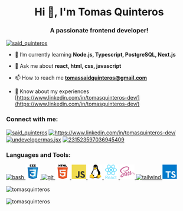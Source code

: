 <h1 align="center">Hi 👋, I'm Tomas Quinteros</h1>
<h3 align="center">A passionate frontend developer!</h3>

<p align="left"> <a href="https://twitter.com/said_quinteros" target="blank"><img src="https://img.shields.io/twitter/follow/said_quinteros?logo=twitter&style=for-the-badge" alt="said_quinteros" /></a> </p>

- 🌱 I’m currently learning **Node.js, Typescript, PostgreSQL, Next.js**

- 💬 Ask me about **react, html, css, javascript**

- 📫 How to reach me **tomassaidquinteros@gmail.com**

- 📄 Know about my experiences [https://www.linkedin.com/in/tomasquinteros-dev/](https://www.linkedin.com/in/tomasquinteros-dev/)

<h3 align="left">Connect with me:</h3>
<p align="left">
<a href="https://twitter.com/said_quinteros" target="blank"><img align="center" src="https://raw.githubusercontent.com/rahuldkjain/github-profile-readme-generator/master/src/images/icons/Social/twitter.svg" alt="said_quinteros" height="30" width="40" /></a>
<a href="https://linkedin.com/in/https://www.linkedin.com/in/tomasquinteros-dev/" target="blank"><img align="center" src="https://raw.githubusercontent.com/rahuldkjain/github-profile-readme-generator/master/src/images/icons/Social/linked-in-alt.svg" alt="https://www.linkedin.com/in/tomasquinteros-dev/" height="30" width="40" /></a>
<a href="https://instagram.com/undevelopermas.jsx" target="blank"><img align="center" src="https://raw.githubusercontent.com/rahuldkjain/github-profile-readme-generator/master/src/images/icons/Social/instagram.svg" alt="undevelopermas.jsx" height="30" width="40" /></a>
<a href="https://discord.gg/231523597036945409" target="blank"><img align="center" src="https://raw.githubusercontent.com/rahuldkjain/github-profile-readme-generator/master/src/images/icons/Social/discord.svg" alt="231523597036945409" height="30" width="40" /></a>
</p>

<h3 align="left">Languages and Tools:</h3>
<p align="left"> <a href="https://www.gnu.org/software/bash/" target="_blank" rel="noreferrer"> <img src="https://www.vectorlogo.zone/logos/gnu_bash/gnu_bash-icon.svg" alt="bash" width="40" height="40"/> </a> <a href="https://www.w3schools.com/css/" target="_blank" rel="noreferrer"> <img src="https://raw.githubusercontent.com/devicons/devicon/master/icons/css3/css3-original-wordmark.svg" alt="css3" width="40" height="40"/> </a> <a href="https://git-scm.com/" target="_blank" rel="noreferrer"> <img src="https://www.vectorlogo.zone/logos/git-scm/git-scm-icon.svg" alt="git" width="40" height="40"/> </a> <a href="https://www.w3.org/html/" target="_blank" rel="noreferrer"> <img src="https://raw.githubusercontent.com/devicons/devicon/master/icons/html5/html5-original-wordmark.svg" alt="html5" width="40" height="40"/> </a> <a href="https://developer.mozilla.org/en-US/docs/Web/JavaScript" target="_blank" rel="noreferrer"> <img src="https://raw.githubusercontent.com/devicons/devicon/master/icons/javascript/javascript-original.svg" alt="javascript" width="40" height="40"/> </a> <a href="https://www.linux.org/" target="_blank" rel="noreferrer"> <img src="https://raw.githubusercontent.com/devicons/devicon/master/icons/linux/linux-original.svg" alt="linux" width="40" height="40"/> </a> <a href="https://reactjs.org/" target="_blank" rel="noreferrer"> <img src="https://raw.githubusercontent.com/devicons/devicon/master/icons/react/react-original-wordmark.svg" alt="react" width="40" height="40"/> </a> <a href="https://sass-lang.com" target="_blank" rel="noreferrer"> <img src="https://raw.githubusercontent.com/devicons/devicon/master/icons/sass/sass-original.svg" alt="sass" width="40" height="40"/> </a> <a href="https://tailwindcss.com/" target="_blank" rel="noreferrer"> <img src="https://www.vectorlogo.zone/logos/tailwindcss/tailwindcss-icon.svg" alt="tailwind" width="40" height="40"/> </a> <a href="https://www.typescriptlang.org/" target="_blank" rel="noreferrer"> <img src="https://raw.githubusercontent.com/devicons/devicon/master/icons/typescript/typescript-original.svg" alt="typescript" width="40" height="40"/> </a> </p>

<p><img align="center" src="https://github-readme-stats.vercel.app/api/top-langs?username=tomasquinteros&show_icons=true&locale=en&layout=compact" alt="tomasquinteros" /></p>

<p><img align="center" src="https://github-readme-streak-stats.herokuapp.com/?user=tomasquinteros&" alt="tomasquinteros" /></p>

